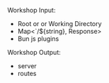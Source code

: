 Workshop Input:
- Root or or Working Directory
- Map<`/${string}, Response>
- Bun js plugins

Workshop Output:
- server
- routes

